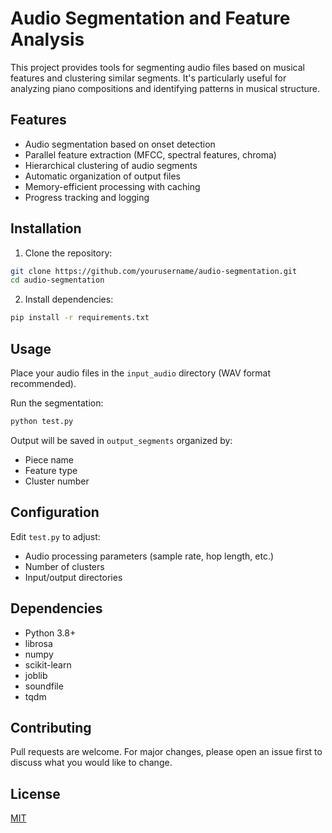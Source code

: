 # Audio Segmentation and Feature Analysis

This project provides tools for segmenting audio files based on musical features and clustering similar segments. It's particularly useful for analyzing piano compositions and identifying patterns in musical structure.

## Features

- Audio segmentation based on onset detection
- Parallel feature extraction (MFCC, spectral features, chroma)
- Hierarchical clustering of audio segments
- Automatic organization of output files
- Memory-efficient processing with caching
- Progress tracking and logging

## Installation

1. Clone the repository:
```bash
git clone https://github.com/yourusername/audio-segmentation.git
cd audio-segmentation
```

2. Install dependencies:
```bash
pip install -r requirements.txt
```

## Usage

Place your audio files in the `input_audio` directory (WAV format recommended).

Run the segmentation:
```bash
python test.py
```

Output will be saved in `output_segments` organized by:
- Piece name
- Feature type
- Cluster number

## Configuration

Edit `test.py` to adjust:
- Audio processing parameters (sample rate, hop length, etc.)
- Number of clusters
- Input/output directories

## Dependencies

- Python 3.8+
- librosa
- numpy
- scikit-learn
- joblib
- soundfile
- tqdm

## Contributing

Pull requests are welcome. For major changes, please open an issue first to discuss what you would like to change.

## License

[MIT](https://choosealicense.com/licenses/mit/)
